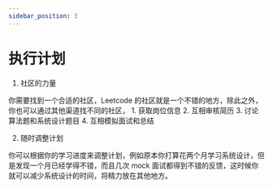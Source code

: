 ```yaml
---
sidebar_position: 3
---
```


# 执行计划

1. 社区的力量

你需要找到一个合适的社区，Leetcode 的社区就是一个不错的地方，除此之外，你也可以通过其他渠道找不同的社区，
    1. 获取岗位信息
    2. 互相审核简历
    3. 讨论算法题和系统设计题目
    4. 互相模拟面试和总结

2. 随时调整计划

你可以根据你的学习进度来调整计划，例如原本你打算花两个月学习系统设计，但是发现一个月已经学得不错，而且几次 mock 面试都得到不错的反馈，这时候你就可以减少系统设计的时间，将精力放在其他地方。
